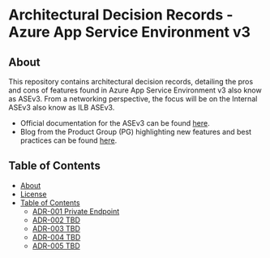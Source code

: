 # Architectural Decision Records - Azure App Service Environment v3

## About

This repository contains architectural decision records, detailing the pros and cons of features found in Azure App Service Environment v3 also know as ASEv3.  From a networking perspective, the focus will be on the Internal ASEv3 also know as ILB ASEv3.

- Official documentation for the ASEv3 can be found [here](https://learn.microsoft.com/en-us/azure/app-service/environment/).
- Blog from the Product Group (PG) highlighting new features and best practices can be found [here](https://azure.github.io/AppService/).

## Table of Contents

- [About](#about)
- [License](./LICENSE)
- [Table of Contents](#table-of-contents)
  - [ADR-001 Private Endpoint](./adr-001-private-endpoint.md)
  - [ADR-002 TBD](./page2.md)
  - [ADR-003 TBD](./page3.md)
  - [ADR-004 TBD](./page4.md)
  - [ADR-005 TBD](./page5.md)
